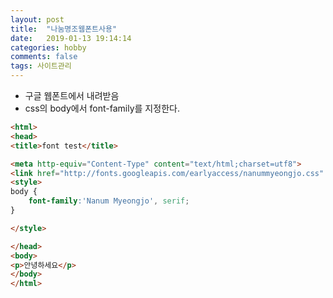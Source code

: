 ```yaml
---
layout: post
title:  "나눔명조웹폰트사용"
date:   2019-01-13 19:14:14
categories: hobby
comments: false
tags: 사이트관리
---
```


* 구글 웹폰트에서 내려받음
* css의 body에서 font-family를 지정한다.

~~~html
<html>
<head>
<title>font test</title>

<meta http-equiv="Content-Type" content="text/html;charset=utf8"> 
<link href="http://fonts.googleapis.com/earlyaccess/nanummyeongjo.css" rel="stylesheet" type="text/css" />
<style>
body {
	font-family:'Nanum Myeongjo', serif;
}

</style>

</head>
<body>
<p>안녕하세요</p>
</body>
</html>
~~~
